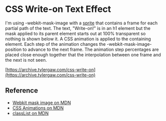 # CSS Write-on Text Effect

I'm using -webkit-mask-image with a [sprite](https://github.com/tylergaw/css-write-on/blob/master/images/mask.png) that contains a frame for each partial path of the text. The text, "Write-on!" is in an h1 element but the mask applied to its parent element starts out at 100% transparent so nothing is shown below it. A CSS animation is applied to the containing element. Each step of the animation changes the -webkit-mask-image-position to advance to the next frame. The animation step percentages are placed close enough together that the interpolation between one frame and the next is not seen.

[https://archive.tylergaw.com/css-write-on](https://archive.tylergaw.com/css-write-on)

## Reference

* [Webkit mask image on MDN](https://developer.mozilla.org/en/CSS/-webkit-mask-image)
* [CSS Animations on MDN](https://developer.mozilla.org/en/CSS/CSS_animations)
* [classList on MDN](https://developer.mozilla.org/en/DOM/element.classList)
